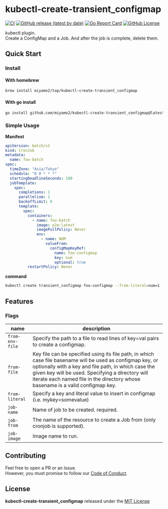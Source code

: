 # kubectl-create-transient_configmap 

[![CI](https://github.com/miyamo2/kubectl-create-transient_configmap/actions/workflows/ci.yaml/badge.svg)](https://github.com/miyamo2/kubectl-create-transient_configmap/actions/workflows/ci.yaml)
[![GitHub release (latest by date)](https://img.shields.io/github/v/release/miyamo2/kubectl-create-transient_configmap)](https://img.shields.io/github/v/release/miyamo2/kubectl-create-transient_configmap)
[![Go Report Card](https://goreportcard.com/badge/github.com/miyamo2/kubectl-create-transient_configmap)](https://goreportcard.com/report/github.com/miyamo2/kubectl-create-transient_configmap)
[![GitHub License](https://img.shields.io/github/license/miyamo2/kubectl-create-transient_configmap?&color=blue)](https://img.shields.io/github/license/miyamo2/kubectl-create-transient_configmap?&color=blue)

kubectl plugin.  
Create a ConfigMap and a Job. And after the job is complete, delete them.

## Quick Start

### Install

#### With homebrew

```sh
brew install miyamo2/tap/kubectl-create-transient_configmap
```

#### With go install

```sh
go install github.com/miyamo2/kubectl-create-transient_configmap@latest
```

### Simple Usage

**Manifest**
```yaml
apiVersion: batch/v1
kind: CronJob
metadata:
  name: foo-batch
spec:
  timeZone: "Asia/Tokyo"
  schedule: "0 0 * * *"
  startingDeadlineSeconds: 100
  jobTemplate:
    spec:
      completions: 1
      parallelism: 1
      backoffLimit: 0
      template:
        spec:
          containers:
            - name: foo-batch
              image: e2e:latest
              imagePullPolicy: Never
              env:
                - name: NUM
                  valueFrom:
                    configMapKeyRef:
                      name: foo-configmap
                      key: num
                      optional: true
          restartPolicy: Never
```

**command**
```sh
kubectl create transient_configmap foo-configmap --from-literal=num=1 --job-name=test-job --job-from=cronjob/foo-batch
```

## Features

### Flags

| name            | description                                                                                                                                                                                                                                                                                               |
|-----------------|-----------------------------------------------------------------------------------------------------------------------------------------------------------------------------------------------------------------------------------------------------------------------------------------------------------|
| `from-env-file` | Specify the path to a file to read lines of key=val pairs to create a configmap.                                                                                                                                                                                                                          |
| `from-file`     | Key file can be specified using its file path, in which case file basename will be used as configmap key, or optionally with a key and file path, in which case the given key will be used. Specifying a directory will iterate each named file in the directory whose basename is a valid configmap key. |
| `from-literal`  | Specify a key and literal value to insert in configmap (i.e. mykey=somevalue)                                                                                                                                                                                                                             |
| `job-name`      | Name of job to be created. required.                                                                                                                                                                                                                                                                      |
| `job-from`      | The name of the resource to create a Job from (only cronjob is supported).                                                                                                                                                                                                                                |
| `job-image`     | Image name to run.                                                                                                                                                                                                                                                                                        |

## Contributing

Feel free to open a PR or an Issue.  
However, you must promise to follow our [Code of Conduct](https://github.com/miyamo2/kubectl-create-transient_configmap/blob/main/CODE_OF_CONDUCT.md).

## License

**kubectl-create-transient_configmap** released under the [MIT License](https://github.com/miyamo2/kubectl-create-transient_configmap/blob/main/LICENSE)